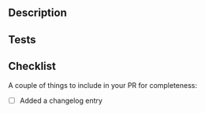 <!--
Thanks for contributing to CDP SDK!
Please fill out the information below to help reviewers understand your changes.

Note: We require commit signing.
See here for instructions: https://docs.github.com/en/authentication/managing-commit-signature-verification/about-commit-signature-verification
-->

## Description

<!--
Please provide a clear and concise description of what the changes are, and why they are needed.
Include a link to the issue this PR addresses, if applicable (e.g. "Closes #123").
 -->

## Tests

<!--
When adding new functionality or fixing a bug, you should be testing your changes with one or more
API method examples in the examples directory.

Please provide samples of the methods you tested with, the outputs for each method,
and any other relevant context, like which network was used.

Use the following format if helpful:

```
Method: <name of method used>
Network: <network used>
Setup: <any other relevant context>

Output:
<example output>
```

For example:

```
Method: createAccount
Network: Base Sepolia

Output:
EVM Account Address:  0xC2c7D554292Bb6AE502fafc3F5c0C46B534d6f31
```
 -->

## Checklist

A couple of things to include in your PR for completeness:

- [ ] Added a changelog entry

<!--
For instructions on adding changelog entries:
See here for TypeScript: https://github.com/coinbase/cdp-sdk/blob/main/typescript/CONTRIBUTING.md#changelog
and here for Python: https://github.com/coinbase/cdp-sdk/blob/main/python/CONTRIBUTING.md#changelog
-->
